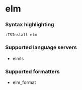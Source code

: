 # elm
<!--- THIS DOCUMENT IS AUTOMATICALLY GENERATED, DON'T EDIT IT -->

### Syntax highlighting

```vim
:TSInstall elm
```

### Supported language servers

- elmls

### Supported formatters

- elm_format
